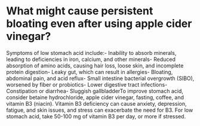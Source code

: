 # What might cause persistent bloating even after using apple cider vinegar?

Symptoms of low stomach acid include:- Inability to absorb minerals, leading to deficiencies in iron, calcium, and other minerals- Reduced absorption of amino acids, causing hair loss, loose skin, and incomplete protein digestion- Leaky gut, which can result in allergies- Bloating, abdominal pain, and acid reflux- Small intestine bacterial overgrowth (SIBO), worsened by fiber or probiotics- Lower digestive tract infections- Constipation or diarrhea- Sluggish gallbladderTo improve stomach acid, consider betaine hydrochloride, apple cider vinegar, fasting, coffee, and vitamin B3 (niacin). Vitamin B3 deficiency can cause anxiety, depression, fatigue, and skin issues, and stress can exacerbate the need for B3. For low stomach acid, take 50-100 mg of vitamin B3 per day, or more if stressed.